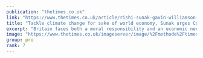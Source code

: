 ```yaml
---
publication: "thetimes.co.uk"
link: "https://www.thetimes.co.uk/article/rishi-sunak-gavin-williamson-cop-27-egypt-latest-news-k9nbt83xw"
title: "Tackle climate change for sake of world economy, Sunak urges Cop27"
excerpt: "Britain faces both a moral responsibility and an economic necessity to tackle climate change, Rishi Sunak said in his first speech on the international stage"
image: "https://www.thetimes.co.uk/imageserver/image/%2Fmethode%2Ftimes%2Fprod%2Fweb%2Fbin%2Fbcd8bd9a-5ec4-11ed-b307-a145cdf366c3.jpg?crop=3448%2C1940%2C17%2C223&resize=1200"
group: pro
rank: 7
---
```

